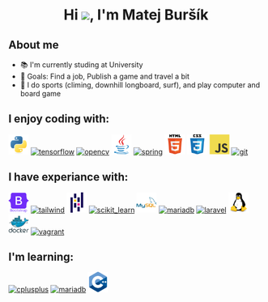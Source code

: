 <!--
**MatejBursik/MatejBursik** is a ✨ _special_ ✨ repository because its `README.md` (this file) appears on your GitHub profile.
-->

<h1 align="center">Hi  <img src="https://emojis.slackmojis.com/emojis/images/1577305505/7373/hand_wave.gif?1577305505" width="30" />, I'm Matej Buršík</h1>

## About me

- 📚 I'm currently studing at University
- 🎯 Goals: Find a job, Publish a game and travel a bit
- 🎲 I do sports (climing, downhill longboard, surf), and play computer and board game

## I enjoy coding with:
<p>
    <!-- Python -->
    <a href="https://www.python.org" target="_blank" rel="noreferrer"><img src="https://raw.githubusercontent.com/devicons/devicon/master/icons/python/python-original.svg" alt="python" width="40" height="40"/></a>
    <!-- TensorFlow -->
    <a href="https://www.tensorflow.org" target="_blank" rel="noreferrer"><img src="https://www.vectorlogo.zone/logos/tensorflow/tensorflow-icon.svg" alt="tensorflow" width="40" height="40"/></a>
    <!-- OpenCV -->
    <a href="https://opencv.org/" target="_blank" rel="noreferrer"><img src="https://www.vectorlogo.zone/logos/opencv/opencv-icon.svg" alt="opencv" width="40" height="40"/></a>
    <!-- Java -->
    <a href="https://www.java.com" target="_blank" rel="noreferrer"><img src="https://raw.githubusercontent.com/devicons/devicon/master/icons/java/java-original.svg" alt="java" width="40" height="40"/></a>
    <!-- SpringBoot -->
    <a href="https://spring.io/" target="_blank" rel="noreferrer"><img src="https://www.vectorlogo.zone/logos/springio/springio-icon.svg" alt="spring" width="40" height="40"/></a>
    <!-- HTML -->
    <a href="https://www.w3.org/html/" target="_blank" rel="noreferrer"><img src="https://raw.githubusercontent.com/devicons/devicon/master/icons/html5/html5-original-wordmark.svg" alt="html5" width="40" height="40"/></a>
    <!-- CSS -->
    <a href="https://www.w3schools.com/css/" target="_blank" rel="noreferrer"><img src="https://raw.githubusercontent.com/devicons/devicon/master/icons/css3/css3-original-wordmark.svg" alt="css3" width="40" height="40"/></a>
    <!-- JavaScript -->
    <a href="https://developer.mozilla.org/en-US/docs/Web/JavaScript" target="_blank" rel="noreferrer"><img src="https://raw.githubusercontent.com/devicons/devicon/master/icons/javascript/javascript-original.svg" alt="javascript" width="40" height="40"/></a>
    <!-- Git -->
    <a href="https://git-scm.com/" target="_blank" rel="noreferrer"><img src="https://www.vectorlogo.zone/logos/git-scm/git-scm-icon.svg" alt="git" width="40" height="40"/></a>
</p>

## I have experiance with: <!--with which I'm proficient-->
<p>
    <!-- Bootstrap -->
    <a href="https://getbootstrap.com" target="_blank" rel="noreferrer"><img src="https://raw.githubusercontent.com/devicons/devicon/master/icons/bootstrap/bootstrap-plain-wordmark.svg" alt="bootstrap" width="40" height="40"/></a>
    <!-- Tailwind -->
    <a href="https://tailwindcss.com/" target="_blank" rel="noreferrer"><img src="https://www.vectorlogo.zone/logos/tailwindcss/tailwindcss-icon.svg" alt="tailwind" width="40" height="40"/></a>
    <!-- Pandas -->
    <a href="https://pandas.pydata.org/" target="_blank" rel="noreferrer"><img src="https://raw.githubusercontent.com/devicons/devicon/2ae2a900d2f041da66e950e4d48052658d850630/icons/pandas/pandas-original.svg" alt="pandas" width="40" height="40"/></a>
    <!-- SciKit -->
    <a href="https://scikit-learn.org/" target="_blank" rel="noreferrer"><img src="https://upload.wikimedia.org/wikipedia/commons/0/05/Scikit_learn_logo_small.svg" alt="scikit_learn" width="40" height="40"/></a>
    <!-- MySQL -->
    <a href="https://www.mysql.com/" target="_blank" rel="noreferrer"><img src="https://raw.githubusercontent.com/devicons/devicon/master/icons/mysql/mysql-original-wordmark.svg" alt="mysql" width="40" height="40"/></a>
    <!-- MariaDB -->
    <a href="https://mariadb.org/" target="_blank" rel="noreferrer"><img src="https://www.vectorlogo.zone/logos/mariadb/mariadb-icon.svg" alt="mariadb" width="40" height="40"/></a>
    <!-- Laravel -->
    <a href="https://laravel.com/" target="_blank" rel="noreferrer"><img src="https://laravel.com/img/logomark.min.svg" alt="laravel" width="40" height="40"/></a>
    <!-- Linux -->
    <a href="https://www.linux.org/" target="_blank" rel="noreferrer"><img src="https://raw.githubusercontent.com/devicons/devicon/master/icons/linux/linux-original.svg" alt="linux" width="40" height="40"/></a>
    <!-- Docker -->
    <a href="https://www.docker.com/" target="_blank" rel="noreferrer"><img src="https://raw.githubusercontent.com/devicons/devicon/master/icons/docker/docker-original-wordmark.svg" alt="docker" width="40" height="40"/></a>
    <!-- Vagrant -->
    <a href="https://www.vagrantup.com/" target="_blank" rel="noreferrer"><img src="https://www.vectorlogo.zone/logos/vagrantup/vagrantup-icon.svg" alt="vagrant" width="40" height="40"/></a>
</p>

## I'm learning:
<p>
    <!-- Godot -->
    <a href="https://godotengine.org/" target="_blank" rel="noreferrer"><img src="https://godotengine.org/assets/favicon.svg" alt="cplusplus" width="40" height="40"/></a>
    <!-- GraphQL -->
    <a href="https://graphql.org" target="_blank" rel="noreferrer"><img src="https://graphql.org/favicon.ico" alt="mariadb" width="40" height="40"/></a>
    <!-- C++ -->
    <a href="https://www.w3schools.com/cpp/" target="_blank" rel="noreferrer"><img src="https://raw.githubusercontent.com/devicons/devicon/master/icons/cplusplus/cplusplus-original.svg" alt="cplusplus" width="40" height="40"/></a>
</p>

